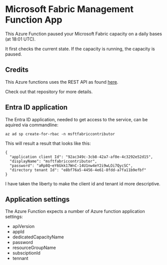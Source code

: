 # Microsoft Fabric Management Function App

This Azure Function paused your Microsoft Fabric capacity on a daily bases (at 18:01 UTC).

It first checks the current state. If the capacity is running, the capacity is paused.

## Credits

This Azure functions uses the REST API as found [here](https://github.com/nocsi-zz/fabric-capacity-management/tree/main/postman).

Check out that repository for more details.

## Entra ID application 

The Entra ID application, needed to get access to the service, can be aquired via commandline:

```
az ad sp create-for-rbac -n msftfabriccontributor
```

This will result a result that looks like this:

```
{
  "application client Id": "92ac349c-3cb8-42a7-af0e-4c3292e52d15",
  "displayName": "msftfabriccontributor",
  "password": "aRp8Q~eY6Gkk17WnC-14U1nw4eY2i9wLOi7QycSC",
  "directory tenant Id": "e8bf76a5-4456-4e61-8fdd-a7fa11b9efbf"
}
```

I have taken the liberty to make the client id and tenant id more descriptive.

## Application settings

The Azure Function expects a number of Azure function application settings:

- apiVersion
- appId
- dedicatedCapacityName
- password
- resourceGroupName
- subsciptionId
- tennant

